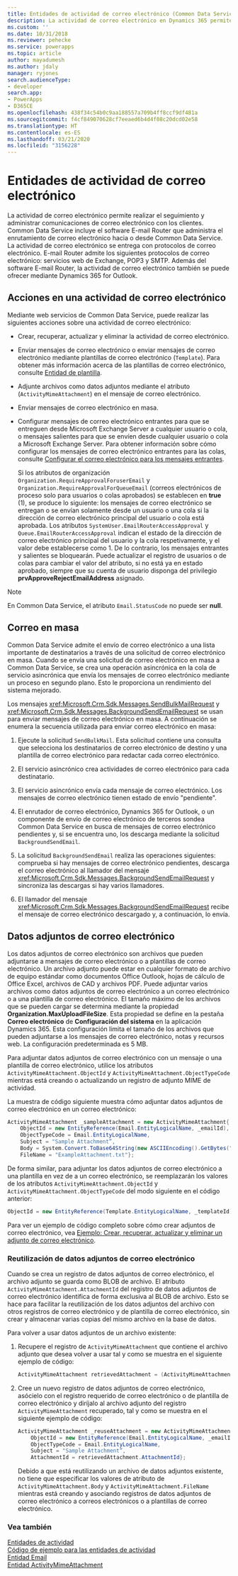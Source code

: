 ```yaml
---
title: Entidades de actividad de correo electrónico (Common Data Service) | Microsoft Docs
description: La actividad de correo electrónico en Dynamics 365 permite realizar el seguimiento y administrar comunicaciones de correo electrónico con los clientes.
ms.custom: ''
ms.date: 10/31/2018
ms.reviewer: pehecke
ms.service: powerapps
ms.topic: article
author: mayadumesh
ms.author: jdaly
manager: ryjones
search.audienceType:
- developer
search.app:
- PowerApps
- D365CE
ms.openlocfilehash: 438f34c54b0c9aa188557a709b4ff8ccf9df481a
ms.sourcegitcommit: f4cf849070628cf7eeaed6b4d4f08c20dcd02e58
ms.translationtype: HT
ms.contentlocale: es-ES
ms.lasthandoff: 03/21/2020
ms.locfileid: "3156228"
---
```

# <a name="email-activity-entities"></a>Entidades de actividad de correo electrónico

La actividad de correo electrónico permite realizar el seguimiento y administrar comunicaciones de correo electrónico con los clientes. Common Data Service incluye el software E-mail Router que administra el enrutamiento de correo electrónico hacia o desde Common Data Service. La actividad de correo electrónico se entrega con protocolos de correo electrónico. E-mail Router admite los siguientes protocolos de correo electrónico: servicios web de Exchange, POP3 y SMTP. Además del software E-mail Router, la actividad de correo electrónico también se puede ofrecer mediante Dynamics 365 for Outlook.  
  
<a name="Actions"></a>   

## <a name="actions-on-an-email-activity"></a>Acciones en una actividad de correo electrónico  
 Mediante web servicios de Common Data Service, puede realizar las siguientes acciones sobre una actividad de correo electrónico:  
  
- Crear, recuperar, actualizar y eliminar la actividad de correo electrónico.  
  
- Enviar mensajes de correo electrónico o enviar mensajes de correo electrónico mediante plantillas de correo electrónico (`Template`). Para obtener más información acerca de las plantillas de correo electrónico, consulte [Entidad de plantilla](/reference/entities/template.md).  
  
- Adjunte archivos como datos adjuntos mediante el atributo (`ActivityMimeAttachment`) en el mensaje de correo electrónico.  
  
- Enviar mensajes de correo electrónico en masa.  
  
- Configurar mensajes de correo electrónico entrantes para que se entreguen desde Microsoft Exchange Server a cualquier usuario o cola, o mensajes salientes para que se envíen desde cualquier usuario o cola a Microsoft Exchange Server. Para obtener información sobre cómo configurar los mensajes de correo electrónico entrantes para las colas, consulte [Configurar el correo electrónico para los mensajes entrantes](/dynamics365/customer-engagement/developer/configure-email-incoming-messages).  
  
   Si los atributos de organización `Organization.RequireApprovalForuserEmail` y `Organization.RequireApprovalForQueueEmail` (correos electrónicos de proceso solo para usuarios o colas aprobados) se establecen en **true** (1), se produce lo siguiente: los mensajes de correo electrónico se entregan o se envían solamente desde un usuario o una cola si la dirección de correo electrónico principal del usuario o cola está aprobada. Los atributos `SystemUser.EmailRouterAccessApproval` y `Queue.EmailRouterAccessApproval` indican el estado de la dirección de correo electrónico principal del usuario y la cola respetivamente, y el valor debe establecerse como 1. De lo contrario, los mensajes entrantes y salientes se bloquearán. Puede actualizar el registro de usuarios o de colas para cambiar el valor del atributo, si no está ya en estado aprobado, siempre que su cuenta de usuario disponga del privilegio **prvApproveRejectEmailAddress** asignado.
  
> [!NOTE]
>  En Common Data Service, el atributo `Email.StatusCode` no puede ser **null**.  
  
<a name="BulkE-Mail"></a>   

## <a name="bulk-email"></a>Correo en masa  
 Common Data Service admite el envío de correo electrónico a una lista importante de destinatarios a través de una solicitud de correo electrónico en masa. Cuando se envía una solicitud de correo electrónico en masa a Common Data Service, se crea una operación asincrónica en la cola de servicio asincrónica que envía los mensajes de correo electrónico mediante un proceso en segundo plano. Esto le proporciona un rendimiento del sistema mejorado.  
  
 Los mensajes <xref:Microsoft.Crm.Sdk.Messages.SendBulkMailRequest> y <xref:Microsoft.Crm.Sdk.Messages.BackgroundSendEmailRequest> se usan para enviar mensajes de correo electrónico en masa. A continuación se enumera la secuencia utilizada para enviar correo electrónico en masa:  
  
1. Ejecute la solicitud `SendBulkMail`. Esta solicitud contiene una consulta que selecciona los destinatarios de correo electrónico de destino y una plantilla de correo electrónico para redactar cada correo electrónico.  
  
2. El servicio asincrónico crea actividades de correo electrónico para cada destinatario.  
  
3. El servicio asincrónico envía cada mensaje de correo electrónico. Los mensajes de correo electrónico tienen estado de envío "pendiente".  
  
4. El enrutador de correo electrónico, Dynamics 365 for Outlook, o un componente de envío de correo electrónico de terceros sondea Common Data Service en busca de mensajes de correo electrónico pendientes y, si se encuentra uno, los descarga mediante la solicitud `BackgroundSendEmail`.  
  
5. La solicitud `BackgroundSendEmail` realiza las operaciones siguientes: comprueba si hay mensajes de correo electrónico pendientes, descarga el correo electrónico al llamador del mensaje <xref:Microsoft.Crm.Sdk.Messages.BackgroundSendEmailRequest> y sincroniza las descargas si hay varios llamadores.  
  
6. El llamador del mensaje <xref:Microsoft.Crm.Sdk.Messages.BackgroundSendEmailRequest> recibe el mensaje de correo electrónico descargado y, a continuación, lo envía.  
  
<a name="E-MailAttachments"></a>   
## <a name="email-attachments"></a>Datos adjuntos de correo electrónico  
 Los datos adjuntos de correo electrónico son archivos que pueden adjuntarse a mensajes de correo electrónico o a plantillas de correo electrónico. Un archivo adjunto puede estar en cualquier formato de archivo de equipo estándar como documentos Office Outlook, hojas de cálculo de Office Excel, archivos de CAD y archivos PDF. Puede adjuntar varios archivos como datos adjuntos de correo electrónico a un correo electrónico o a una plantilla de correo electrónico. El tamaño máximo de los archivos que se pueden cargar se determina mediante la propiedad **Organization.MaxUploadFileSize**. Esta propiedad se define en la pestaña **Correo electrónico** de **Configuración del sistema** en la aplicación Dynamics 365. Esta configuración limita el tamaño de los archivos que pueden adjuntarse a los mensajes de correo electrónico, notas y recursos web. La configuración predeterminada es 5 MB. 
  
 Para adjuntar datos adjuntos de correo electrónico con un mensaje o una plantilla de correo electrónico, utilice los atributos `ActivityMimeAttachment.ObjectId` y `ActivityMimeAttachment.ObjectTypeCode` mientras está creando o actualizando un registro de adjunto MIME de actividad.  
  
 La muestra de código siguiente muestra cómo adjuntar datos adjuntos de correo electrónico en un correo electrónico:  
  
```csharp  
ActivityMimeAttachment _sampleAttachment = new ActivityMimeAttachment{  
    ObjectId = new EntityReference(Email.EntityLogicalName, _emailId),  
    ObjectTypeCode = Email.EntityLogicalName,  
    Subject = "Sample Attachment”,  
    Body = System.Convert.ToBase64String(new ASCIIEncoding().GetBytes("Example Attachment")),  
    FileName = "ExampleAttachment.txt"};  
```  
  
 De forma similar, para adjuntar los datos adjuntos de correo electrónico a una plantilla en vez de a un correo electrónico, se reemplazarán los valores de los atributos `ActivityMimeAttachment.ObjectId` y `ActivityMimeAttachment.ObjectTypeCode` del modo siguiente en el código anterior:  
  
```csharp  
ObjectId = new EntityReference(Template.EntityLogicalName, _templateId), ObjectTypeCode = Template.EntityLogicalName,  
```  
  
 Para ver un ejemplo de código completo sobre cómo crear adjuntos de correo electrónico, vea [Ejemplo: Crear, recuperar, actualizar y eliminar un adjunto de correo electrónico](/dynamics365/customer-engagement/developer/sample-create-retrieve-update-delete-email-attachment).  
  
### <a name="reusing-email-attachments"></a>Reutilización de datos adjuntos de correo electrónico  
 Cuando se crea un registro de datos adjuntos de correo electrónico, el archivo adjunto se guarda como BLOB de archivo. El atributo `ActivityMimeAttachment.AttachmentId` del registro de datos adjuntos de correo electrónico identifica de forma exclusiva al BLOB de archivo. Esto se hace para facilitar la reutilización de los datos adjuntos del archivo con otros registros de correo electrónico y de plantilla de correo electrónico, sin crear y almacenar varias copias del mismo archivo en la base de datos.  
  
 Para volver a usar datos adjuntos de un archivo existente:  
  
1.  Recupere el registro de `ActivityMimeAttachment` que contiene el archivo adjunto que desea volver a usar tal y como se muestra en el siguiente ejemplo de código:  
  
    ```csharp  
    ActivityMimeAttachment retrievedAttachment = (ActivityMimeAttachment)_serviceProxy.Retrieve(ActivityMimeAttachment.EntityLogicalName, _emailAttachmentId, new ColumnSet(true));  
    ```  
  
2.  Cree un nuevo registro de datos adjuntos de correo electrónico, asócielo con el registro requerido de correo electrónico o de plantilla de correo electrónico y diríjalo al archivo adjunto del registro `ActivityMimeAttachment` recuperado, tal y como se muestra en el siguiente ejemplo de código:  
  
    ```csharp  
    ActivityMimeAttachment _reuseAttachment = new ActivityMimeAttachment{  
        ObjectId = new EntityReference(Email.EntityLogicalName, _emailId),  
        ObjectTypeCode = Email.EntityLogicalName,  
        Subject = "Sample Attachment”,  
        AttachmentId = retrievedAttachment.AttachmentId};  
    ```  
  
     Debido a que está reutilizando un archivo de datos adjuntos existente, no tiene que especificar los valores de atributo de `ActivityMimeAttachment.Body` y `ActivityMimeAttachment.FileName` mientras está creando y asociando registros de datos adjuntos de correo electrónico a correos electrónicos o a plantillas de correo electrónico.  
  
### <a name="see-also"></a>Vea también  
 [Entidades de actividad](activity-entities.md)   
 [Código de ejemplo para las entidades de actividad](/dynamics365/customer-engagement/developer/sample-code-activity-entities)   
 [Entidad Email](/reference/entities/email.md)   
 [Entidad ActivityMimeAttachment](/reference/entities/activitymimeattachment.md)
